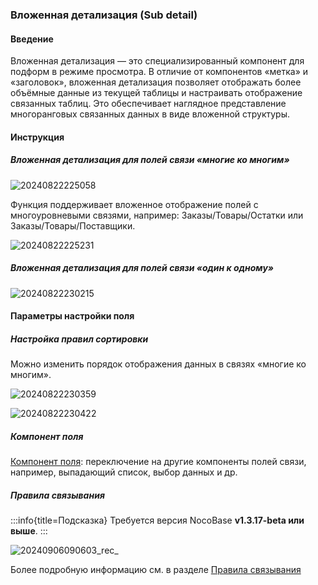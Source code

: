 ### **Вложенная детализация (Sub detail)**

#### **Введение**

Вложенная детализация — это специализированный компонент для подформ в режиме просмотра. В отличие от компонентов «метка» и «заголовок», вложенная детализация позволяет отображать более объёмные данные из текущей таблицы и настраивать отображение связанных таблиц. Это обеспечивает наглядное представление многоранговых связанных данных в виде вложенной структуры.

#### **Инструкция**

##### **Вложенная детализация для полей связи «многие ко многим»**

![20240822225058](https://static-docs.nocobase.com/20240822225058.png)

Функция поддерживает вложенное отображение полей с многоуровневыми связями, например: Заказы/Товары/Остатки или Заказы/Товары/Поставщики.

![20240822225231](https://static-docs.nocobase.com/20240822225231.png)

##### **Вложенная детализация для полей связи «один к одному»**

![20240822230215](https://static-docs.nocobase.com/20240822230215.png)

#### **Параметры настройки поля**

##### **Настройка правил сортировки**

Можно изменить порядок отображения данных в связях «многие ко многим».

![20240822230359](https://static-docs.nocobase.com/20240822230359.png)

![20240822230422](https://static-docs.nocobase.com/20240822230422.png)

##### **Компонент поля**

[Компонент поля](/handbook/ui/fields/association-field): переключение на другие компоненты полей связи, например, выпадающий список, выбор данных и др.

##### **Правила связывания**
:::info{title=Подсказка}
Требуется версия NocoBase **v1.3.17-beta или выше**.
:::

![20240906090603_rec_](https://static-docs.nocobase.com/20240906090603_rec_.gif)

Более подробную информацию см. в разделе [Правила связывания](/handbook/ui/blocks/block-settings/field-linkage-rule)
